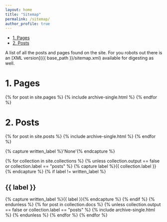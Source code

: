 ```yaml
---
layout: home
title: "Sitemap"
permalink: /sitemap/
author_profile: true
---
```


- [1. Pages](#1-pages)
- [2. Posts](#2-posts)

A list of all the posts and pages found on the site. For you robots out there is an [XML version]({{ base_path }}/sitemap.xml) available for digesting as well.

# 1. Pages
{% for post in site.pages %}
  {% include archive-single.html %}
{% endfor %}

# 2. Posts
{% for post in site.posts %}
  {% include archive-single.html %}
{% endfor %}

{% capture written_label %}'None'{% endcapture %}

{% for collection in site.collections %}
{% unless collection.output == false or collection.label == "posts" %}
  {% capture label %}{{ collection.label }}{% endcapture %}
  {% if label != written_label %}
  <h2>{{ label }}</h2>
  {% capture written_label %}{{ label }}{% endcapture %}
  {% endif %}
{% endunless %}
{% for post in collection.docs %}
  {% unless collection.output == false or collection.label == "posts" %}
  {% include archive-single.html %}
  {% endunless %}
{% endfor %}
{% endfor %}
